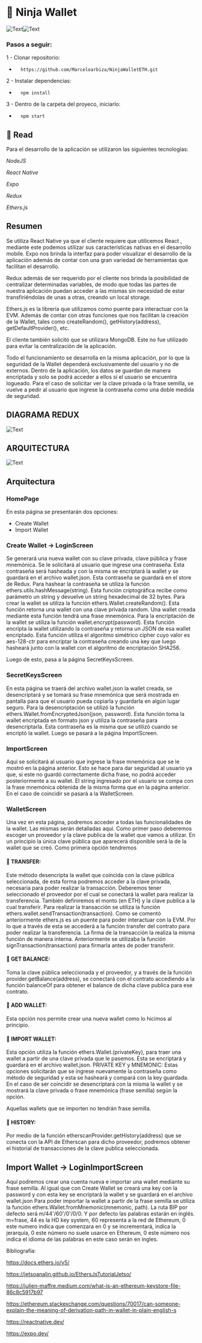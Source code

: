# :ninja: Ninja Wallet 

![Text](/images/app0.png)![Text](/images/app1.png) 


### Pasos a seguir: 
1 - Clonar repositorio: 
-       https://github.com/Marceloarbiza/NinjaWalletETH.git 

2 - Instalar dependencias: 
-       npm install

3 - Dentro de la carpeta del proyeco, iniciarlo:
-       npm start 

## :book: Read

Para el desarrollo de la aplicación se utilizaron las siguientes tecnologías: 

*NodeJS* 

*React Native* 

*Expo* 

*Redux* 

*Ethers.js* 

 
## Resumen
Se utiliza React Native ya que el cliente requiere que utilicemos React , mediante este podemos utilizar sus características nativas en el desarrollo mobile. Expo nos brinda la interfaz para poder visualizar el desarrollo de la aplicación además de contar con una gran variedad de herramientas que facilitan el desarrollo. 

Redux además de ser requerido por el cliente nos brinda la posibilidad de centralizar determinadas variables, de modo que todas las partes de nuestra aplicación puedan acceder a las mismas sin necesidad de estar transfiriéndolas de unas a otras, creando un local storage. 

Ethers.js es la librería que utilizamos como puente para interactuar con la EVM. Además de contar con otras funciones que nos facilitan la creación de la Wallet, tales como createRandom(), getHistory(address), getDefaultProvider(), etc. 

El cliente también solicitó que se utilizara MongoDB. Este no fue utilizado para evitar la centralización de la aplicación. 

Todo el funcionamiento se desarrolla en la misma aplicación, por lo que la seguridad de la Wallet dependerá exclusivamente del usuario y no de externos. Dentro de la aplicación, los datos se guardan de manera encriptada y solo se podrá acceder a ellos si el usuario se encuentra logueado. Para el caso de solicitar ver la clave privada o la frase semilla, se vuelve a pedir al usuario que ingrese la contraseña como una doble medida de seguridad. 


## DIAGRAMA REDUX 

![Text](/images/diagramaredux.png)

## ARQUITECTURA

![Text](/images/arquitectura.png)
 
## Arquitectura
### HomePage
En esta página se presentarán dos opciones:
- Create Wallet
- Import Wallet 

### Create Wallet -> LoginScreen 

Se generará una nueva wallet con su clave privada, clave pública y frase mnemónica.
Se le solicitará al usuario que ingrese una contraseña. Esta contraseña será hasheada y con la misma se encriptará la wallet y se guardará en el archivo wallet.json. Esta contraseña se guardará en el store de Redux.
Para hashear la contraseña se utiliza la función ethers.utils.hashMessage(string).
Esta función criptográfica recibe como parámetro un string y devuelve un string hexadecimal de 32 bytes.
Para crear la wallet se utiliza la función ethers.Wallet.createRandom().
Esta función retorna una wallet con una clave privada random. Una wallet creada mediante esta función tendrá una frase mnemónica.
Para la encriptación de la wallet se utiliza la función wallet.encrypt(password).
Esta función encripta la wallet utilizando la contraseña y retorna un JSON de esa wallet encriptado. Esta función utiliza el algoritmo simétrico cipher cuyo valor es aes-128-ctr para encriptar la contraseña creando una key que luego hasheará junto con la wallet con el algoritmo de encriptación SHA256.
 
Luego de esto, pasa a la página SecretKeysScreen.
 
### SecretKeysScreen 

En esta página se traerá del archivo wallet.json la wallet creada, se desencriptará y se tomará su frase mnemónica que será mostrada en pantalla para que el usuario pueda copiarla y guardarla en algún lugar seguro.
Para la desencriptación se utilizó la función ethers.Wallet.fromEncryptedJson(json, password).
Esta función toma la wallet encriptada en formato json y utiliza la contraseña para desencriptarla. Esta contraseña es la misma que se utilizó cuando se encriptó la wallet.
Luego se pasará a la página ImportScreen.
 
### ImportScreen 

Aquí se solicitará al usuario que ingrese la frase mnemónica que se le mostró en la página anterior. Esto se hace para dar seguridad al usuario ya que, si este no guardó correctamente dicha frase, no podrá acceder posteriormente a su wallet.
El string ingresado por el usuario se compa con la frase mnemónica obtenida de la misma forma que en la página anterior. En el caso de coincidir se pasará a la WalletScreen.
 
 
### WalletScreen 

Una vez en esta página, podremos acceder a todas las funcionalidades de la wallet. Las mismas serán detalladas aquí.
Como primer paso deberemos escoger un proveedor y la clave publica de la wallet que vamos a utilizar. En un principio la única clave pública que aparecerá disponible será la de la wallet que se creó.
Como primera opción tendremos 

#### :pushpin: TRANSFER: 

Este método desencripta la wallet que coincida con la clave pública seleccionada, de esta forma podremos acceder a la clave privada, necesaria para poder realizar la transacción. Deberemos tener seleccionado el proveedor por el cual se conectará la wallet para realizar la transferencia. También definiremos el monto (en ETH) y la clave publica a la cual transferir.
Para realizar la transacción se utiliza la función ethers.wallet.sendTransaction(transaction).
Como se comentó anteriormente ethers.js es un puente para poder interactuar con la EVM.
Por lo que a través de esta se accederá a la función transfer del contrato para poder realizar la
transferencia.
La firma de la transacción la realiza la misma función de manera interna.
Anteriormente se utilizaba la función signTransaction(transaction) para firmarla antes de
poder transferir.
 
#### :pushpin: GET BALANCE: 

Toma la clave pública seleccionada y el proveedor, y a través de la función
provider.getBalance(address), se conectará con el contrato accediendo a la función balanceOf para obtener el balance de dicha clave publica para ese contrato.
 
#### :pushpin: ADD WALLET: 

Esta opción nos permite crear una nueva wallet como lo hicimos al principio.
 
#### :pushpin: IMPORT WALLET: 

Esta opción utiliza la función ethers.Wallet.(privateKey), para traer una wallet a partir de una
clave privada que le pasemos. Esta se encriptará y guardará en el archivo wallet.json.
PRIVATE KEY y MNEMONIC:
Estas opciones solicitarán que se ingrese nuevamente la contraseña como método de
seguridad y esta se hasheará y compará con la key guardada. En el caso de ser coincidir se
desencriptará con la misma la wallet y se mostrará la clave privada o frase mnemónica (frase
semilla) según la opción.
 
Aquellas wallets que se importen no tendrán frase semilla.

#### :pushpin: HISTORY: 

Por medio de la función etherscanProvider.getHistory(address) que se conecta con la API de Etherscan para dicho proveedor, podremos obtener el historial de transacciones de la clave publica seleccionada.
 
## Import Wallet -> LoginImportScreen 

Aquí podremos crear una cuenta nueva e importar una wallet mediante su frase semilla.
Al igual que con Create Wallet se creará una key con la password y con esta key se encriptará la wallet y se guardará en el archivo wallet.json
Para poder importar la wallet a partir de la frase semilla se utiliza la función ethers.Wallet.fromMnemonic(mnemonic, path).
La ruta BIP por defecto será m/44'/60'/0'/0/0. Y por defecto las palabras estarán en inglés.
m=frase, 44 es la HD key system, 60 representa a la red de Ethereum, 0 este numero indica que comenzara en 0 y se incrementará, indica la jerarquía, 0 este número no suele usarce en Ethereum, 0 este número nos indica el idioma de las palabras en este caso serán en ingles.
 
 
Bibliografía: 

https://docs.ethers.io/v5/ 

https://jetsoanalin.github.io/EthersJsTutorialJetso/ 

https://julien-maffre.medium.com/what-is-an-ethereum-keystore-file-86c8c5917b97 

https://ethereum.stackexchange.com/questions/70017/can-someone-explain-the-meaning-of-derivation-path-in-wallet-in-plain-english-s 

https://reactnative.dev/ 

https://expo.dev/ 

